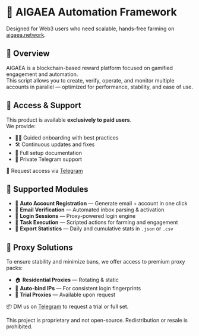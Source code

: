 # 🧬 AIGAEA Automation Framework

Designed for Web3 users who need scalable, hands-free farming on [aigaea.network](https://aigaea.network).



## 📄 Overview

AIGAEA is a blockchain-based reward platform focused on gamified engagement and automation.  
This script allows you to create, verify, operate, and monitor multiple accounts in parallel — optimized for performance, stability, and ease of use.



## 💎 Access & Support

This product is available **exclusively to paid users**.  
We provide:

- 🧑‍🏫 Guided onboarding with best practices  
- 🛠️ Continuous updates and fixes  
- 📘 Full setup documentation  
- 🧵 Private Telegram support

📩 Request access via [Telegram](https://t.me/+TOGjj6khu2UzZDUy)



## 🧩 Supported Modules

- 🔹 **Auto Account Registration** — Generate email + account in one click  
- 🔹 **Email Verification** — Automated inbox parsing & activation  
- 🔹 **Login Sessions** — Proxy-powered login engine  
- 🔹 **Task Execution** — Scripted actions for farming and engagement  
- 🔹 **Export Statistics** — Daily and cumulative stats in `.json` or `.csv`



## 🎁 Proxy Solutions

To ensure stability and minimize bans, we offer access to premium proxy packs:

- 🏠 **Residential Proxies** — Rotating & static  
- 🔄 **Auto-bind IPs** — For consistent login fingerprints  
- 🧪 **Trial Proxies** — Available upon request

📦 DM us on [Telegram](https://t.me/+TOGjj6khu2UzZDUy) to request a trial or full set.

This project is proprietary and not open-source. Redistribution or resale is prohibited.
